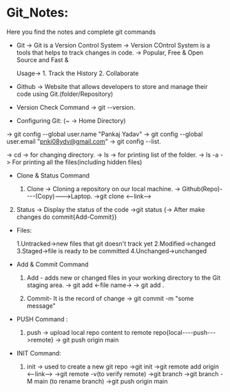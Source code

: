 # Git_Notes:
Here you find the notes and complete git commands 
* Git -> Git is a Version Control System 
      -> Version COntrol System is a tools that helps to track changes in code.
      -> Popular, Free & Open Source and Fast & 

  Usage-> 1. Track the History
          2. Collaborate

* Github -> Website that allows developers to store and
            manage their code using Git.(folder/Repository)

* Version Check Command -> git --version.

* Configuring Git: (~ -> Home Directory)

-> git config --global user.name "Pankaj Yadav"
-> git config --global user.email "pnkj08ydv@gmail.com"
-> git config --list.

-> cd -> for changing directory.
-> ls -> for printing list of the folder.
-> ls -a -> For printing all the files(including hidden files)

* Clone & Status Command

  1. Clone -> Cloning a repository on our local machine.
           -> Github(Repo)----(Copy)--->Laptop.
     ->git clone <--link-->

 2. Status -> Display the status of the code
     ->git status
            {-> After make changes do commit{Add-Commit}}

* Files:
  
  1.Untracked->new files that git doesn't track yet
  2.Modified->changed
  3.Staged->file is ready to be committed
  4.Unchanged->unchanged

* Add & Commit Command

  1. Add - adds new or changed files in your working directory to the Git staging area.
  -> git add <-file name->
  -> git add .

  2. Commit- It is the record of change
  -> git commit -m "some message"

* PUSH Command :
  
  1. push -> upload local repo content to remote repo{local----push--->remote}
  -> git push origin main

* INIT Command:
  
  1. init -> used to create a new git repo
  ->git init 
  ->git remote add origin <--link-->
  ->git remote -v(to verify remote)
  ->git branch
  ->git branch -M main (to rename branch)
  ->git push origin main
